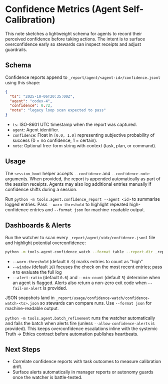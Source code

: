 # Confidence Metrics (Agent Self-Calibration)

This note sketches a lightweight schema for agents to record their perceived
confidence before taking actions. The intent is to surface overconfidence early
so stewards can inspect receipts and adjust guardrails.

## Schema

Confidence reports append to `_report/agent/<agent-id>/confidence.jsonl` using
this shape:

```json
{
  "ts": "2025-10-06T20:35:00Z",
  "agent": "codex-4",
  "confidence": 0.72,
  "note": "legacy loop scan expected to pass"
}
```

- `ts`: ISO-8601 UTC timestamp when the report was captured.
- `agent`: Agent identifier.
- `confidence`: Float in `[0.0, 1.0]` representing subjective probability of
  success (0 = no confidence, 1 = certain).
- `note`: Optional free-form string with context (task, plan, or command).

## Usage

The `session_boot` helper accepts `--confidence` and `--confidence-note`
arguments. When provided, the report is appended automatically as part of the
session receipts. Agents may also log additional entries manually if confidence
shifts during a session.

Run `python -m tools.agent.confidence_report --agent <id>` to summarise logged
entries. Pass `--warn-threshold` to highlight repeated high-confidence entries
and `--format json` for machine-readable output.

## Dashboards & Alerts

Run the watcher to scan every `_report/agent/<id>/confidence.jsonl` file and
highlight potential overconfidence:

```bash
python -m tools.agent.confidence_watch --format table --report-dir _report/usage/confidence-watch
```

- `--warn-threshold` (default `0.9`) marks entries to count as "high"
- `--window` (default `10`) focuses the check on the most recent entries; pass
  `0` to evaluate the full log
- `--alert-ratio` (default `0.6`) and `--min-count` (default `5`) determine when
  an agent is flagged. Alerts also return a non-zero exit code when
  `--fail-on-alert` is provided.

JSON snapshots land in `_report/usage/confidence-watch/confidence-watch-<ts>.json`
so stewards can compare runs. Use `--format json` for machine-readable output.

`python -m tools.agent.batch_refinement` runs the watcher automatically and fails
the batch when alerts fire (unless `--allow-confidence-alerts` is provided). This
keeps overconfidence escalations inline with the systemic Truth → Ethics contract
before automation publishes heartbeats.

## Next Steps

- Correlate confidence reports with task outcomes to measure calibration drift.
- Surface alerts automatically in manager reports or autonomy guards once the
  watcher is battle-tested.
